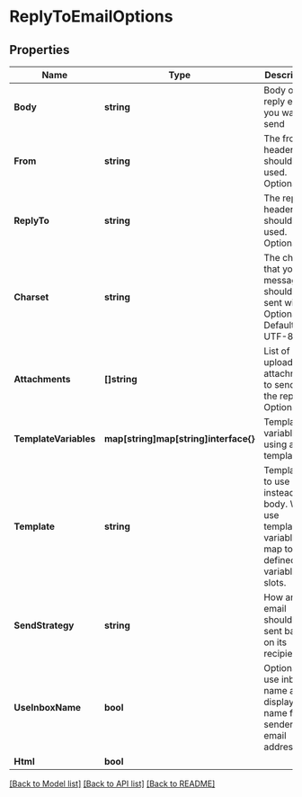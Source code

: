 # ReplyToEmailOptions

## Properties

Name | Type | Description | Notes
------------ | ------------- | ------------- | -------------
**Body** | **string** | Body of the reply email you want to send | [optional] 
**From** | **string** | The from header that should be used. Optional | [optional] 
**ReplyTo** | **string** | The replyTo header that should be used. Optional | [optional] 
**Charset** | **string** | The charset that your message should be sent with. Optional. Default is UTF-8 | [optional] 
**Attachments** | **[]string** | List of uploaded attachments to send with the reply. Optional. | [optional] 
**TemplateVariables** | **map[string]map[string]interface{}** | Template variables if using a template | [optional] 
**Template** | **string** | Template ID to use instead of body. Will use template variable map to fill defined variable slots. | [optional] 
**SendStrategy** | **string** | How an email should be sent based on its recipients | [optional] 
**UseInboxName** | **bool** | Optionally use inbox name as display name for sender email address | [optional] 
**Html** | **bool** |  | [optional] 

[[Back to Model list]](../README#documentation-for-models) [[Back to API list]](../README#documentation-for-api-endpoints) [[Back to README]](../README)


